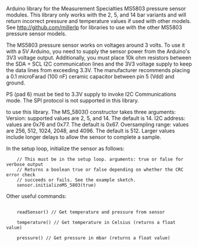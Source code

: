 Arduino library for the Measurement Specialties MS5803 pressure sensor modules. This library
only works with the 2, 5, and 14 bar variants and will return incorrect
pressure and temperature values if used with other models. See http://github.com/millerlp for 
libraries to use with the other MS5803 pressure sensor models.

The MS5803 pressure sensor works on voltages around 3 volts. To use it with a 5V Arduino,
you need to supply the sensor power from the Arduino's 3V3 voltage output. Additionally,
you must place 10k ohm resistors between the SDA + SCL I2C communication lines and the 3V3 
voltage supply to keep the data lines from exceeding 3.3V. The manufacturer recommends placing 
a 0.1 microFarad (100 nF) ceramic capacitor between pin 5 (Vdd) and ground. 

PS (pad 6) must be tied to 3.3V supply to invoke I2C Communications mode. 
The SPI protocol is not supported in this library.

 

to use this library. The MS_5803() constructor takes three arguments:
	Version: supported values are 2, 5, and 14. The default is 14.
	I2C address: values are 0x76 and 0x77. The default is 0x67.
	Oversampling range: values are 256, 512, 1024, 2048, and 4096. The default is 512. Larger values include longer delays to allow the sensor to complete a sample. 

In the setup loop, initialize the sensor as follows:
```
	// This must be in the setup loop. arguments: true or false for verbose output
	// Returns a boolean true or false depending on whether the CRC error check
	// succeeds or fails. See the example sketch.
	sensor.initializeMS_5803(true) 
```

Other useful commands:
```

	readSensor() // Get temperature and pressure from sensor

	temperature() // Get temperature in Celsius (returns a float value)
	
	pressure() // Get pressure in mbar (returns a float value)
```


